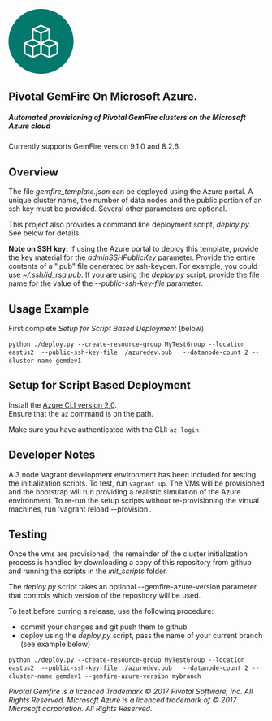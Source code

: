 ![alt text](https://github.com/Pivotal-Data-Engineering/gemfire-azure/blob/master/icon_gemfire1.png "Logo")
## Pivotal GemFire On Microsoft Azure.

##### Automated provisioning of Pivotal GemFire clusters on the Microsoft Azure cloud
Currently supports GemFire version 9.1.0 and 8.2.6.

## Overview
The file _gemfire\_template.json_ can be deployed using the Azure portal. A
unique cluster name, the number of data nodes and the public portion of an
ssh key must be provided.  Several other parameters are optional.

This project also provides a command line deployment script, _deploy.py_. See
below for details.

__Note on SSH key:__ If using the Azure portal to deploy this template, provide
the key material for the _adminSSHPublicKey_ parameter. Provide the entire
contents of a ".pub" file generated by ssh-keygen.  For example, you could use _~/.ssh/id\_rsa.pub_.  If you are using the
_deploy.py_ script, provide the file name for the value of the
_--public-ssh-key-file_ parameter.

## Usage Example
First complete _Setup for Script Based Deployment_ (below).

```
python ./deploy.py --create-resource-group MyTestGroup --location eastus2  --public-ssh-key-file ./azuredev.pub   --datanode-count 2 --cluster-name gemdev1
```

## Setup for Script Based Deployment
Install the [Azure CLI version 2.0](https://docs.microsoft.com/en-us/cli/azure/install-azure-cli?view=azure-cli-latest).  
Ensure that the `az` command is on the path.

Make sure you have authenticated with the CLI: `az login`

## Developer Notes
A 3 node Vagrant development environment has been included for testing the
initialization scripts.  To test, run `vagrant up`.  The VMs will be provisioned
and the bootstrap will run providing a realistic simulation of the Azure
environment.  To re-run the setup scripts without re-provisioning the virtual
machines, run 'vagrant reload --provision'.

## Testing
Once the vms are provisioned, the remainder of the cluster initialization
process is handled by downloading a copy of this repository from github and
running the scripts in the _init\_scripts_ folder.

The _deploy.py_ script takes an optional --gemfire-azure-version parameter
that controls which version of the repository will be used.

To test,before curring a release, use the following procedure:
* commit your changes and git push them to github
* deploy using the _deploy.py_ script, pass the name of your current branch
(see example below)

```
python ./deploy.py --create-resource-group MyTestGroup --location eastus2  --public-ssh-key-file ./azuredev.pub   --datanode-count 2 --cluster-name gemdev1 --gemfire-azure-version mybranch
```

_Pivotal Gemfire is a licenced Trademark © 2017 Pivotal Software, Inc. All Rights Reserved._
_Microsoft Azure is a licenced trademark of © 2017 Microsoft corporation. All Rights Reserved._
